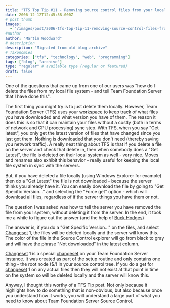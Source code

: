 ```yaml
---
title: "TFS Top Tip #11 - Removing source control files from your local file system"
date: 2006-12-12T12:45:58.000Z
# post thumb
images:
  - "/images/post/2006-tfs-top-tip-11-removing-source-control-files-from-your-local-file-system.jpg"
#author
author: "Martin Woodward"
# description
description: "Migrated from old blog archive"
# Taxonomies
categories: ["tfs", "technology", "web", "programming"]
tags: ["blog", "archive"]
type: "regular" # available type (regular or featured)
draft: false
---
```

One of the questions that came up from one of our users was "how do I delete the files from my local file system - and tell Team Foundation Server that I have done this". 

The first thing you might try is to just delete them locally.  However, Team Foundation Server (TFS) uses your [workspace](http://msdn2.microsoft.com/en-us/library/ms181383(VS.80).aspx) to keep track of what files you have downloaded and what version you have of them.  The reason it does this is so that it can maintain your files without a costly (both in terms of network and CPU processing) sync step.  With TFS, when you say "Get latest", you only get the latest version of files that have changed since you last got them.  Nothing is downloaded that you don't need (thereby saving you network traffic).  A really neat thing about TFS is that if you delete a file on the server and check that delete in, then when somebody does a "Get Latest", the file is deleted on their local system as well - very nice.  Moves and renames also exhibit this behavior - really useful for keeping the local file system in sync with the servers.   

But, if you have deleted a file locally (using Windows Explorer for example) then do a "Get Latest" the file is not downloaded - because the server thinks you already have it.  You can easily download the file by going to "Get Specific Version..." and selecting the "Force get" option - which will download all files, regardless of if the server things you have them or not. 

The question I was asked was how to tell the server you have removed the file from your system, without deleting it from the server.  In the end, it took me a while to figure out the answer (and the help of [Buck Hodges](http://blogs.msdn.com/buckh/)) 

The answer is, if you do a "Get Specific Version..." on the files, and select [Changeset](http://msdn2.microsoft.com/en-us/library/ms181408(VS.80).aspx) 1, the files will be deleted locally and the server will know this.  The color of the file in the Source Control explorer will go from black to gray and will have the phrase "Not downloaded" in the latest column. 

[Changeset](http://msdn2.microsoft.com/en-us/library/ms181408(VS.80).aspx) 1 is a special [changeset](http://msdn2.microsoft.com/en-us/library/ms181408(VS.80).aspx) on your Team Foundation Server instance.  It was created as part of the setup routine and only contains one thing - the root node ($/) in your source control tree.  If you do a get for [changeset](http://msdn2.microsoft.com/en-us/library/ms181408(VS.80).aspx) 1 on any actual files then they will not exist at that point in time on the system so will be deleted locally and the server will know this. 

Anyway, I thought this worthy of a TFS Tip post.  Not only because it highlights how to do something that is non-obvious, but also because once you understand how it works, you will understand a large part of what you need to know about Team Foundation Server Source Control.